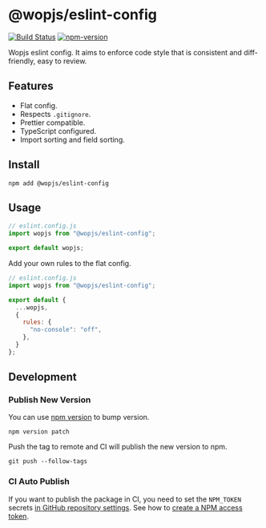 # @wopjs/eslint-config

[![Build Status](https://github.com/wopjs/eslint-config/actions/workflows/build.yml/badge.svg)](https://github.com/wopjs/eslint-config/actions/workflows/build.yml)
[![npm-version](https://img.shields.io/npm/v/@wopjs/eslint-config.svg)](https://www.npmjs.com/package/@wopjs/eslint-config)

Wopjs eslint config. It aims to enforce code style that is consistent and diff-friendly, easy to review.

## Features

- Flat config.
- Respects `.gitignore`.
- Prettier compatible.
- TypeScript configured.
- Import sorting and field sorting.

## Install

```
npm add @wopjs/eslint-config
```

## Usage

```js
// eslint.config.js
import wopjs from "@wopjs/eslint-config";

export default wopjs;
```

Add your own rules to the flat config.

```js
// eslint.config.js
import wopjs from "@wopjs/eslint-config";

export default {
  ...wopjs,
  {
    rules: {
      "no-console": "off",
    },
  }
};
```

## Development

### Publish New Version

You can use [npm version](https://docs.npmjs.com/cli/v10/commands/npm-version) to bump version.

```
npm version patch
```

Push the tag to remote and CI will publish the new version to npm.

```
git push --follow-tags
```

### CI Auto Publish

If you want to publish the package in CI, you need to set the `NPM_TOKEN` secrets [in GitHub repository settings](https://docs.github.com/en/actions/security-for-github-actions/security-guides/using-secrets-in-github-actions#creating-secrets-for-a-repository). See how to [create a NPM access token](https://docs.npmjs.com/creating-and-viewing-access-tokens).
